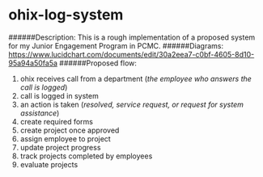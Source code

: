 # ohix-log-system 
######Description: 
This is a rough implementation of a proposed system for my Junior Engagement Program in PCMC. 
######Diagrams:
https://www.lucidchart.com/documents/edit/30a2eea7-c0bf-4605-8d10-95a94a50fa5a
######Proposed flow:
1. ohix receives call from a department (*the employee who answers the call is logged*)
2. call is logged in system 
3. an action is taken (*resolved, service request, or request for system assistance*)
4. create required forms
5. create project once approved
6. assign employee to project
7. update project progress
8. track projects completed by employees
9. evaluate projects
